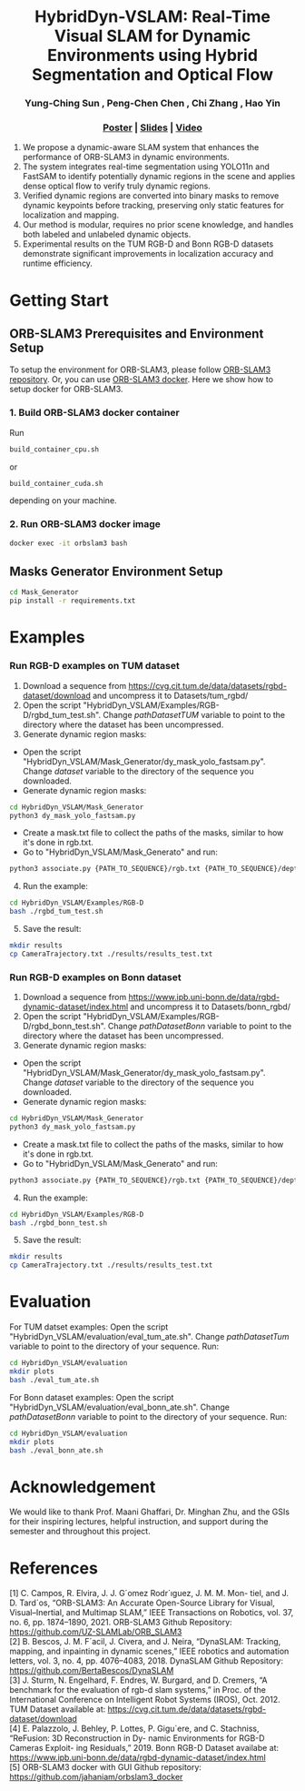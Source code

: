 <p align="center">

  <h1 align="center">HybridDyn-VSLAM: Real-Time Visual SLAM for Dynamic Environments using Hybrid Segmentation and Optical Flow</h1>
  <h3 align="center">
    <strong>Yung-Ching Sun</strong>
    ,
    <strong>Peng-Chen Chen</strong>
    ,
    <strong>Chi Zhang</strong>
    ,
    <strong>Hao Yin</strong>
  </h3>
  <h3 align="center"><a href="./doc/poster.pdf">Poster</a> | <a href="./doc/slides.pdf">Slides</a> | <a href="./media/presentation.mp4">Video</a></h3>
  <div align="center"></div>
</p>

1. We propose a dynamic-aware SLAM system that enhances the performance of ORB-SLAM3 in dynamic environments.
2. The system integrates real-time segmentation using YOLO11n and FastSAM to identify potentially dynamic regions in the scene and applies dense optical flow to verify truly dynamic regions.
3. Verified dynamic regions are converted into binary masks to remove dynamic keypoints before tracking, preserving only static features for localization and mapping.
4. Our method is modular, requires no prior scene knowledge, and handles both labeled and unlabeled dynamic objects.
5. Experimental results on the TUM RGB-D and Bonn RGB-D datasets demonstrate significant improvements in localization accuracy and runtime efficiency.

<!-- ## Abstract
In dynamic environments, traditional SLAM systems struggle to maintain accurate localization and mapping due to the presence of moving objects that violate the static-world assumption. To address this challenge, we propose a robust and modular dynamic SLAM framework that enhances ORB-SLAM3 by integrating real-time dynamic region segmentation and optical flow-based motion analysis. Our method leverages FastSAM and YOLO11n-seg to detect potentially dynamic regions, which are further refined using dense optical flow to identify true motion. These dynamic regions are masked to exclude moving region feature points before SLAM processing, enabling improved camera trajectory tracking. Experimental results on the TUM RGB-D and Bonn RGB-D datasets demonstrate significant improvements in localization accuracy and runtime efficiency, achieving real-time performance without requiring prior knowledge of object classes. -->

# Getting Start
## ORB-SLAM3 Prerequisites and Environment Setup
To setup the environment for ORB-SLAM3, please follow [ORB-SLAM3 repository](https://github.com/UZ-SLAMLab/ORB_SLAM3). Or, you can use [ORB-SLAM3 docker](https://github.com/jahaniam/orbslam3_docker). Here we show how to setup docker for ORB-SLAM3.<br> 

### 1. Build ORB-SLAM3 docker container
Run
```bash
build_container_cpu.sh
```
or
```bash
build_container_cuda.sh
```
depending on your machine.

### 2. Run ORB-SLAM3 docker image
```bash
docker exec -it orbslam3 bash
```

## Masks Generator Environment Setup
```bash
cd Mask_Generator
pip install -r requirements.txt
```

# Examples
### Run RGB-D examples on TUM dataset
1. Download a sequence from https://cvg.cit.tum.de/data/datasets/rgbd-dataset/download and uncompress it to Datasets/tum_rgbd/
2. Open the script "HybridDyn_VSLAM/Examples/RGB-D/rgbd_tum_test.sh". Change *pathDatasetTUM* variable to point to the directory where the dataset has been uncompressed.
3. Generate dynamic region masks: 
- Open the script "HybridDyn_VSLAM/Mask_Generator/dy_mask_yolo_fastsam.py". Change *dataset* variable to the directory of the sequence you downloaded. 
- Generate dynamic region masks:
```bash
cd HybridDyn_VSLAM/Mask_Generator
python3 dy_mask_yolo_fastsam.py
```
- Create a mask.txt file to collect the paths of the masks, similar to how it's done in rgb.txt.
- Go to "HybridDyn_VSLAM/Mask_Generato" and run:
```bash
python3 associate.py {PATH_TO_SEQUENCE}/rgb.txt {PATH_TO_SEQUENCE}/depth.txt {PATH_TO_SEQUENCE}/mask.txt > tum_example.txt
```
4. Run the example:
```bash
cd HybridDyn_VSLAM/Examples/RGB-D
bash ./rgbd_tum_test.sh
```
5. Save the result:
```bash
mkdir results
cp CameraTrajectory.txt ./results/results_test.txt
```
### Run RGB-D examples on Bonn dataset
1. Download a sequence from https://www.ipb.uni-bonn.de/data/rgbd-dynamic-dataset/index.html and uncompress it to Datasets/bonn_rgbd/
2. Open the script "HybridDyn_VSLAM/Examples/RGB-D/rgbd_bonn_test.sh". Change *pathDatasetBonn* variable to point to the directory where the dataset has been uncompressed.
3. Generate dynamic region masks: 
- Open the script "HybridDyn_VSLAM/Mask_Generator/dy_mask_yolo_fastsam.py". Change *dataset* variable to the directory of the sequence you downloaded. 
- Generate dynamic region masks:
```bash
cd HybridDyn_VSLAM/Mask_Generator
python3 dy_mask_yolo_fastsam.py
```
- Create a mask.txt file to collect the paths of the masks, similar to how it's done in rgb.txt.
- Go to "HybridDyn_VSLAM/Mask_Generato" and run:
```bash
python3 associate.py {PATH_TO_SEQUENCE}/rgb.txt {PATH_TO_SEQUENCE}/depth.txt {PATH_TO_SEQUENCE}/mask.txt > tum_example.txt
```
4. Run the example:
```bash
cd HybridDyn_VSLAM/Examples/RGB-D
bash ./rgbd_bonn_test.sh
```
5. Save the result:
```bash
mkdir results
cp CameraTrajectory.txt ./results/results_test.txt
```
# Evaluation
For TUM datset examples: Open the script "HybridDyn_VSLAM/evaluation/eval_tum_ate.sh". Change *pathDatasetTum* variable to point to the directory of your sequence. Run:
```bash
cd HybridDyn_VSLAM/evaluation
mkdir plots
bash ./eval_tum_ate.sh
```
For Bonn dataset examples: Open the script "HybridDyn_VSLAM/evaluation/eval_bonn_ate.sh". Change *pathDatasetBonn* variable to point to the directory of your sequence. Run:
```bash
cd HybridDyn_VSLAM/evaluation
mkdir plots
bash ./eval_bonn_ate.sh
```

# Acknowledgement
We would like to thank Prof. Maani Ghaffari, Dr. Minghan Zhu, and the GSIs for their inspiring lectures, helpful instruction, and support during the semester and throughout this project. 

# References
[1] C. Campos, R. Elvira, J. J. G´omez Rodr´ıguez, J. M. M. Mon-
tiel, and J. D. Tard´os, “ORB-SLAM3: An Accurate Open-Source
Library for Visual, Visual–Inertial, and Multimap SLAM,” IEEE
Transactions on Robotics, vol. 37, no. 6, pp. 1874–1890, 2021. ORB-SLAM3 Github Repository: https://github.com/UZ-SLAMLab/ORB_SLAM3<br>
[2] B. Bescos, J. M. F´acil, J. Civera, and J. Neira,
“DynaSLAM: Tracking, mapping, and inpainting in
dynamic scenes,” IEEE robotics and automation
letters, vol. 3, no. 4, pp. 4076–4083, 2018. DynaSLAM Github Repository: https://github.com/BertaBescos/DynaSLAM<br>
[3] J. Sturm, N. Engelhard, F. Endres, W. Burgard, and
D. Cremers, “A benchmark for the evaluation of
rgb-d slam systems,” in Proc. of the International
Conference on Intelligent Robot Systems (IROS),
Oct. 2012. TUM Dataset available at: https://cvg.cit.tum.de/data/datasets/rgbd-dataset/download<br>
[4] E. Palazzolo, J. Behley, P. Lottes, P. Gigu`ere, and
C. Stachniss, “ReFusion: 3D Reconstruction in Dy-
namic Environments for RGB-D Cameras Exploit-
ing Residuals,” 2019. Bonn RGB-D Dataset availabe at: https://www.ipb.uni-bonn.de/data/rgbd-dynamic-dataset/index.html<br>
[5] ORB-SLAM3 docker with GUI Github repository: https://github.com/jahaniam/orbslam3_docker
